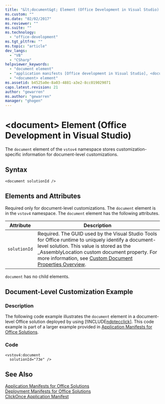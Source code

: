 ```yaml
---
title: "&lt;document&gt; Element (Office Development in Visual Studio) | Microsoft Docs"
ms.custom: ""
ms.date: "02/02/2017"
ms.reviewer: ""
ms.suite: ""
ms.technology: 
  - "office-development"
ms.tgt_pltfrm: ""
ms.topic: "article"
dev_langs: 
  - "VB"
  - "CSharp"
helpviewer_keywords: 
  - "document element"
  - "application manifests [Office development in Visual Studio], <document> element"
  - "<document> element"
ms.assetid: b4525a0e-8a03-4881-a3e2-8cc019029071
caps.latest.revision: 21
author: "gewarren"
ms.author: "gewarren"
manager: "ghogen"
---
```

# &lt;document&gt; Element (Office Development in Visual Studio)
  The `document` element of the `vstov4` namespace stores customization-specific information for document-level customizations.  
  
## Syntax  
  
```  
<document solutionId />  
```  
  
## Elements and Attributes  
 Required only for document-level customizations. The `document` element is in the `vstov4` namespace. The `document` element has the following attributes.  
  
|Attribute|Description|  
|---------------|-----------------|  
|`solutionId`|Required. The GUID used by the Visual Studio Tools for Office runtime to uniquely identify a document-level solution. This value is stored as the _AssemblyLocation custom document property. For more information, see [Custom Document Properties Overview](../vsto/custom-document-properties-overview.md).|  
  
 `document` has no child elements.  
  
## Document-Level Customization Example  
  
### Description  
 The following code example illustrates the `document` element in a document-level Office solution deployed by using [!INCLUDE[ndptecclick](../vsto/includes/ndptecclick-md.md)]. This code example is part of a larger example provided in [Application Manifests for Office Solutions](../vsto/application-manifests-for-office-solutions.md).  
  
### Code  
  
```  
<vstov4:document   
  solutionId="73e" />  
```  
  
## See Also  
 [Application Manifests for Office Solutions](../vsto/application-manifests-for-office-solutions.md)   
 [Deployment Manifests for Office Solutions](../vsto/deployment-manifests-for-office-solutions.md)   
 [ClickOnce Application Manifest](/visualstudio/deployment/clickonce-application-manifest)  
  
  